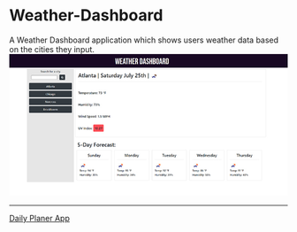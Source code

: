 # Weather-Dashboard
A Weather Dashboard application which shows users weather data based on the cities they input.
![ScreenShot](screenshot.jpg)

- - -
[Daily Planer App](https://santu14.github.io/Weather-Dashboard/)
